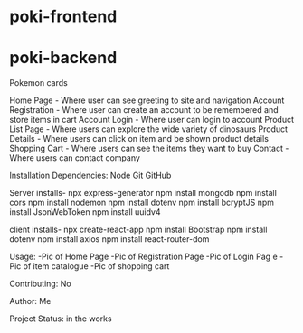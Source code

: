 # poki-frontend

# poki-backend

Pokemon cards

Home Page - Where user can see greeting to site and navigation Account Registration - Where user can create an account to be remembered and store items in cart Account Login - Where user can login to account Product List Page - Where users can explore the wide variety of dinosaurs Product Details - Where users can click on item and be shown product details Shopping Cart - Where users can see the items they want to buy Contact - Where users can contact company

Installation Dependencies: Node Git GitHub

Server installs-
 npx express-generator
  npm install mongodb 
  npm install cors 
  npm install nodemon 
  npm install dotenv npm install bcryptJS 
  npm install JsonWebToken 
  npm install uuidv4

client installs-
 npx create-react-app
  npm install Bootstrap 
  npm install dotenv npm 
  install axios 
  npm install react-router-dom

Usage: -Pic of Home Page 
-Pic of Registration Page
 -Pic of Login Pag
 e -Pic of item catalogue
  -Pic of shopping cart

Contributing: No

Author: Me

Project Status: in the works
